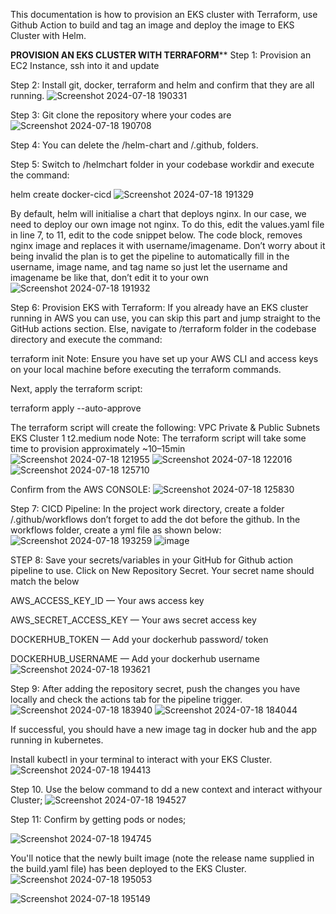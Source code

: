 This documentation is how to provision an EKS cluster with Terraform, use Github Action to build and tag an image and deploy the image to EKS Cluster with Helm. 

**PROVISION AN EKS CLUSTER WITH TERRAFORM****
Step 1: Provision an EC2 Instance, ssh into it and update 

Step 2: Install git, docker, terraform and helm and confirm that they are all running. 
![Screenshot 2024-07-18 190331](https://github.com/user-attachments/assets/c8ea062d-a8c0-4908-b9eb-a6fbfec56f2e)

Step 3: Git clone the repository where your codes are
![Screenshot 2024-07-18 190708](https://github.com/user-attachments/assets/495c38a8-8ef9-48ff-8b16-e1fbc111b9d3)

Step 4: You can delete the /helm-chart and /.github, folders. 

Step 5: Switch to /helmchart folder in your codebase workdir and execute the command:

helm create docker-cicd
![Screenshot 2024-07-18 191329](https://github.com/user-attachments/assets/7cc30e39-5f64-4a89-86a2-98b158ffb6a0)

By default, helm will initialise a chart that deploys nginx. In our case, we need to deploy our own image not nginx. To do this, edit the values.yaml file in line 7, to 11, edit to the code snippet below. The code block, removes nginx image and replaces it with username/imagename. Don’t worry about it being invalid the plan is to get the pipeline to automatically fill in the username, image name, and tag name so just let the username and imagename be like that, don’t edit it to your own
![Screenshot 2024-07-18 191932](https://github.com/user-attachments/assets/62557468-a394-49fb-bbf5-95229d3b8d58)

Step 6: Provision EKS with Terraform: 
If you already have an EKS cluster running in AWS you can use, you can skip this part and jump straight to the GitHub actions section. Else, navigate to /terraform folder in the codebase directory and execute the command:

terraform init
Note: Ensure you have set up your AWS CLI and access keys on your local machine before executing the terraform commands.

Next, apply the terraform script:

terraform apply --auto-approve

The terraform script will create the following:
VPC
Private & Public Subnets
EKS Cluster
1 t2.medium node
Note: The terraform script will take some time to provision approximately ~10–15min
![Screenshot 2024-07-18 121955](https://github.com/user-attachments/assets/e104b3ff-ef67-490a-a42c-1e04ca673dd2)
![Screenshot 2024-07-18 122016](https://github.com/user-attachments/assets/01b58ad6-c969-4068-b746-69d0ffd405eb)
![Screenshot 2024-07-18 125710](https://github.com/user-attachments/assets/448bc9a4-0a1a-4cf2-9fff-b897614a482c)

Confirm from the AWS CONSOLE:
![Screenshot 2024-07-18 125830](https://github.com/user-attachments/assets/2154c9ce-7069-4ee3-90b6-dab3eefec507)

Step 7: CICD Pipeline: In the project work directory, create a folder /.github/workflows don’t forget to add the dot before the github. In the workflows folder, create a yml file as shown below:
![Screenshot 2024-07-18 193259](https://github.com/user-attachments/assets/d7d954a3-bdef-4a09-bb85-e038fb0b7924)
![image](https://github.com/user-attachments/assets/faa24268-d613-4af3-b54b-435fba914a91)

STEP 8: Save your secrets/variables in your GitHub for Github action pipeline to use. 
Click on New Repository Secret. Your secret name should match the below

AWS_ACCESS_KEY_ID — Your aws access key

AWS_SECRET_ACCESS_KEY — Your aws secret access key

DOCKERHUB_TOKEN — Add your dockerhub password/ token

DOCKERHUB_USERNAME — Add your dockerhub username
![Screenshot 2024-07-18 193621](https://github.com/user-attachments/assets/c98f4028-6305-4e2b-9238-563ee356a6fd)

Step 9: After adding the repository secret, push the changes you have locally and check the actions tab for the pipeline trigger.
![Screenshot 2024-07-18 183940](https://github.com/user-attachments/assets/3bbe1f86-66aa-4b0f-8817-3af2fa2c89c7)
![Screenshot 2024-07-18 184044](https://github.com/user-attachments/assets/59b5c78d-cb9e-4c96-86e0-4ad5f2845926)

If successful, you should have a new image tag in docker hub and the app running in kubernetes.

Install kubectl in your terminal to interact with your EKS Cluster.
![Screenshot 2024-07-18 194413](https://github.com/user-attachments/assets/d776a376-c1f2-4a23-b94c-ae439323bf7d)

Step 10. Use the below command to dd a new context and interact withyour Cluster;
![Screenshot 2024-07-18 194527](https://github.com/user-attachments/assets/d0ec71c3-bcba-438e-9e9c-6fd67dcd0dcc)

Step 11: Confirm by getting pods or nodes;

![Screenshot 2024-07-18 194745](https://github.com/user-attachments/assets/8417b040-b243-40aa-a3e2-3965c1d25c8d)

You'll notice that the newly built image (note the release name supplied in the build.yaml file) has been deployed to the EKS Cluster. 
![Screenshot 2024-07-18 195053](https://github.com/user-attachments/assets/90c63474-d2bd-48ca-96f5-85297f15b1d6)

![Screenshot 2024-07-18 195149](https://github.com/user-attachments/assets/98edffda-4529-4b60-83b3-02fea2ed1c41)











